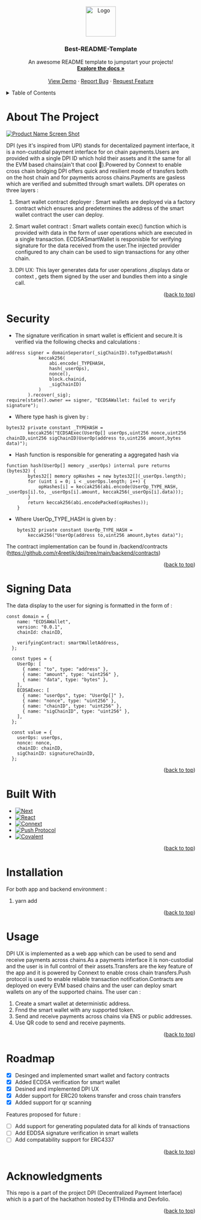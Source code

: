 <!-- Improved compatibility of back to top link: See: https://github.com/othneildrew/Best-README-Template/pull/73 -->
<a name="WARP"></a>
<!--
*** Thanks for checking out the Best-README-Template. If you have a suggestion
*** that would make this better, please fork the repo and create a pull request
*** or simply open an issue with the tag "enhancement".
*** Don't forget to give the project a star!
*** Thanks again! Now go create something AMAZING! :D
-->



<!-- PROJECT SHIELDS -->
<!--
*** I'm using markdown "reference style" links for readability.
*** Reference links are enclosed in brackets [ ] instead of parentheses ( ).
*** See the bottom of this document for the declaration of the reference variables
*** for contributors-url, forks-url, etc. This is an optional, concise syntax you may use.
*** https://www.markdownguide.org/basic-syntax/#reference-style-links
-->
<!-- [![Contributors][contributors-shield]][contributors-url]
[![Forks][forks-shield]][forks-url]
[![Stargazers][stars-shield]][stars-url]
[![Issues][issues-shield]][issues-url]
[![MIT License][license-shield]][license-url]
[![LinkedIn][linkedin-shield]][linkedin-url] -->



<!-- PROJECT LOGO -->
<br />
<div align="center">
  <a href="https://github.com/othneildrew/Best-README-Template">
    <img src="images/logo.png" alt="Logo" width="80" height="80">
  </a>

  <h3 align="center">Best-README-Template</h3>

  <p align="center">
    An awesome README template to jumpstart your projects!
    <br />
    <a href="https://github.com/othneildrew/Best-README-Template"><strong>Explore the docs »</strong></a>
    <br />
    <br />
    <a href="https://github.com/othneildrew/Best-README-Template">View Demo</a>
    ·
    <a href="https://github.com/othneildrew/Best-README-Template/issues">Report Bug</a>
    ·
    <a href="https://github.com/othneildrew/Best-README-Template/issues">Request Feature</a>
  </p>
</div>



<!-- TABLE OF CONTENTS -->
<details>
  <summary>Table of Contents</summary>
  <ol>
    <li>
      <a href="#about-the-project">About The Project</a>
       <ul>
        <li><a href="#security">Security</a></li>
        <li><a href="#signing-data">Signing Data</a></li>
      </ul>
    </li>
    <li>
      <a href="#getting-started">Getting Started</a>
    </li>
    <li><a href="#usage">Usage</a></li>
    <li><a href="#roadmap">Roadmap</a></li>
    <li><a href="#built-with">Built With</a></li>
  </ol>
</details>



<!-- ABOUT THE PROJECT -->
# About The Project

[![Product Name Screen Shot][product-screenshot]](https://example.com)

DPI (yes it's inspired from UPI) stands for decentalized payment interface, it is a non-custodial payment interface for on chain payments.Users are provided with a single DPI ID which hold their assets and it the same for all the EVM based chains(ain't that cool 🤯).Powered by Connext to enable cross chain bridging DPI offers quick and resilient mode of transfers both on the host chain and for payments across chains.Payments are gasless which are verified and submitted through smart wallets.
DPI operates on three layers :
1. Smart wallet contract deployer :
Smart wallets are deployed via a factory contract which ensures and predetermines the address of the smart wallet contract the user can deploy.
2. Smart wallet contract : 
Smart wallets contain exec() function which is provided with data in the form of user operations which are executed in a single transaction. ECDSASmartWallet is responisble for verifying signature for the data received from the user.The injected provider configured to any chain can be used to sign transactions for any other chain.

3. DPI UX:
This layer generates data for user operations ,displays data or context , gets them signed by the user and bundles them into a single call.

<p align="right">(<a href="#readme-top">back to top</a>)</p>

<!-- SECURITY VERIFICATIONS -->
# Security

- The signature verification in smart wallet is efficient and secure.It is verified via the following checks and calculations :
```
address signer = domainSeperator(_sigChainID).toTypedDataHash(
            keccak256(
                abi.encode(_TYPEHASH,
                hash(_userOps),
                nonce(), 
                block.chainid, 
                _sigChainID)
            )
        ).recover(_sig);
require(state().owner == signer, "ECDSAWallet: failed to verify signature");

```

- Where type hash is given by :
```
bytes32 private constant _TYPEHASH =
        keccak256("ECDSAExec(UserOp[] userOps,uint256 nonce,uint256 chainID,uint256 sigChainID)UserOp(address to,uint256 amount,bytes data)");
```

- Hash function is responsible for generating a aggregated hash via 
```
function hash(UserOp[] memory _userOps) internal pure returns (bytes32) {
        bytes32[] memory opHashes = new bytes32[](_userOps.length);
        for (uint i = 0; i < _userOps.length; i++) {
            opHashes[i] = keccak256(abi.encode(UserOp_TYPE_HASH, _userOps[i].to, _userOps[i].amount, keccak256(_userOps[i].data)));
        }
        return keccak256(abi.encodePacked(opHashes));
    }
```
- Where UserOp_TYPE_HASH is given by :
```
    bytes32 private constant UserOp_TYPE_HASH =
        keccak256("UserOp(address to,uint256 amount,bytes data)");
```

The contract implementation can be found in /backend/contracts (https://github.com/r4reetik/dpi/tree/main/backend/contracts)
<p align="right">(<a href="#readme-top">back to top</a>)</p>

<!--SIGNING DATA -->
# Signing Data

The data display to the user for signing is formatted in the form of :
```
const domain = {
    name: "ECDSAWallet",
    version: "0.0.1",
    chainId: chainID,

    verifyingContract: smartWalletAddress,
  };

  const types = {
    UserOp: [
      { name: "to", type: "address" },
      { name: "amount", type: "uint256" },
      { name: "data", type: "bytes" },
    ],
    ECDSAExec: [
      { name: "userOps", type: "UserOp[]" },
      { name: "nonce", type: "uint256" },
      { name: "chainID", type: "uint256" },
      { name: "sigChainID", type: "uint256" },
    ],
  };

  const value = {
    userOps: userOps,
    nonce: nonce,
    chainID: chainID,
    sigChainID: signatureChainID,
  };

```
<p align="right">(<a href="#readme-top">back to top</a>)</p>

# Built With

* [![Next][Next.js]][Next-url]
* [![React][React.js]][React-url]
* [![Connext][connext]][connext-url]
* [![Push Protocol][push]][push-protocol-url]
* [![Covalent][covalent]][covalent-url]

<p align="right">(<a href="#readme-top">back to top</a>)</p>

# Installation

For both app and backend environment :

1. yarn add

<p align="right">(<a href="#readme-top">back to top</a>)</p>

<!-- USAGE EXAMPLES -->
# Usage

DPI UX is implemented as a web app which can be used to send and receive payments across chains.As a payments interface it is non-custodial and the user is in full control of their assets.Transfers are the key feature of the app and it is powered by Connext to enable cross chain transfers.Push protocol is used to enable reliable transaction notification.Contracts are deployed on every EVM based chains and the user can deploy smart wallets on any of the supported chains.
The user can :
1. Create a smart wallet at deterministic address.
2. Fnnd the smart wallet with any supported token.
3. Send and receive payments across chains via ENS or public addresses.
4. Use QR code to send and receive payments.

<p align="right">(<a href="#readme-top">back to top</a>)</p>

<!-- ROADMAP -->
# Roadmap

- [x] Desinged and implemented smart wallet and factory contracts
- [x] Added ECDSA verification for smart wallet
- [x] Desined and implemented DPI UX
- [x] Adder support for ERC20 tokens transfer and cross chain transfers
- [x] Added support for qr scanning

Features proposed for future :
- [ ] Add support for generating populated data for all kinds of transactions
- [ ] Add EDDSA signature verification in smart wallets
- [ ] Add compatability support for ERC4337

<p align="right">(<a href="#readme-top">back to top</a>)</p>

<!-- ACKNOWLEDGMENTS -->
# Acknowledgments

This repo is a part of the project DPI (Decentralized Payment Interface) which is a part of the hackathon hosted by ETHIndia and Devfolio.

<p align="right">(<a href="#readme-top">back to top</a>)</p>


<!-- MARKDOWN LINKS & IMAGES -->
<!-- https://www.markdownguide.org/basic-syntax/#reference-style-links -->

[product-screenshot]: images/screenshot.png
[Next.js]: https://img.shields.io/badge/next.js-000000?style=for-the-badge&logo=nextdotjs&logoColor=white
[Next-url]: https://nextjs.org/
[React.js]: https://img.shields.io/badge/React-20232A?style=for-the-badge&logo=react&logoColor=61DAFB
[React-url]: https://reactjs.org/
[connext]:https://img.shields.io/badge/-Connext-green
[connext-url]:https://www.connext.network
[push-protocol-url]:https://push.org
[push]:https://img.shields.io/badge/-Push-yellow
[covalent-url]:https://www.covalenthq.com
[covalent]:https://img.shields.io/badge/-Covalent-blue

